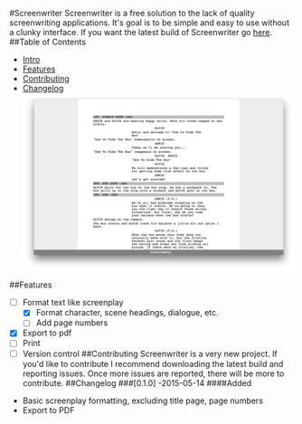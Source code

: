 #Screenwriter
Screenwriter is a free solution to the lack of quality screenwriting applications. It's goal is to be simple and easy to use without a clunky interface. If you want the latest build of Screenwriter go [here](http://blockaj.github.io/screenwriter).
##Table of Contents 
*   [Intro](#screenwriter)
*   [Features](#features)
*   [Contributing](#contributing)
*   [Changelog](#changelog)
![Screenshot](screenshot.png)

##Features
-[ ] Format text like screenplay
    -[x] Format character, scene headings, dialogue, etc. 
    -[ ] Add page numbers
-[x] Export to pdf 
-[ ] Print
-[ ] Version control
##Contributing
Screenwriter is a very new project. If you'd like to contribute I recommend downloading the latest build and reporting issues. Once more issues are reported, there will be more to contribute. 
##Changelog
###[0.1.0] -2015-05-14
####Added
- Basic screenplay formatting, excluding title page, page numbers
- Export to PDF 

